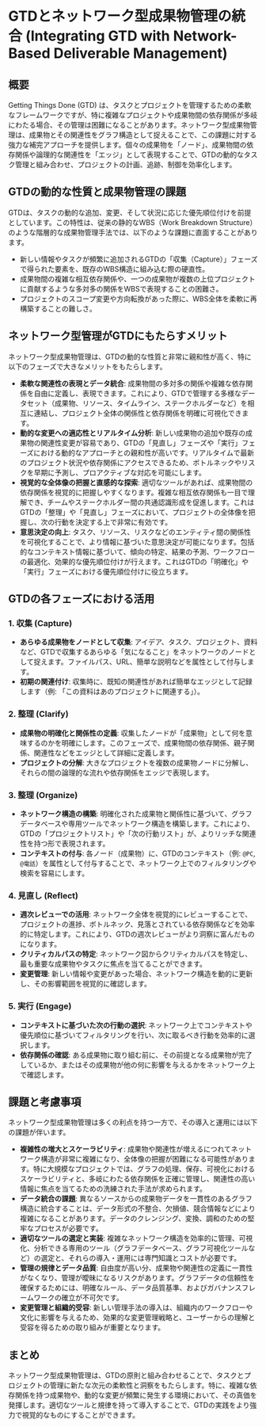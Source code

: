 # GTDとネットワーク型成果物管理の統合 (Integrating GTD with Network-Based Deliverable Management)

## 概要

Getting Things Done
(GTD) は、タスクとプロジェクトを管理するための柔軟なフレームワークですが、特に複雑なプロジェクトや成果物間の依存関係が多岐にわたる場合、その管理は困難になることがあります。ネットワーク型成果物管理は、成果物とその関連性をグラフ構造として捉えることで、この課題に対する強力な補完アプローチを提供します。個々の成果物を「ノード」、成果物間の依存関係や論理的な関連性を「エッジ」として表現することで、GTDの動的なタスク管理と組み合わせ、プロジェクトの計画、追跡、制御を効率化します。

## GTDの動的な性質と成果物管理の課題

GTDは、タスクの動的な追加、変更、そして状況に応じた優先順位付けを前提としています。この特性は、従来の静的なWBS（Work
Breakdown
Structure）のような階層的な成果物管理手法では、以下のような課題に直面することがあります。

- 新しい情報やタスクが頻繁に追加されるGTDの「収集（Capture）」フェーズで得られた要素を、既存のWBS構造に組み込む際の硬直性。
- 成果物間の複雑な相互依存関係や、一つの成果物が複数の上位プロジェクトに貢献するような多対多の関係をWBSで表現することの困難さ。
- プロジェクトのスコープ変更や方向転換があった際に、WBS全体を柔軟に再構築することの難しさ。

## ネットワーク型管理がGTDにもたらすメリット

ネットワーク型成果物管理は、GTDの動的な性質と非常に親和性が高く、特に以下のフェーズで大きなメリットをもたらします。

- **柔軟な関連性の表現とデータ統合**: 成果物間の多対多の関係や複雑な依存関係を自由に定義し、表現できます。これにより、GTDで管理する多様なデータセット（成果物、リソース、タイムライン、ステークホルダーなど）を相互に連結し、プロジェクト全体の関係性と依存関係を明確に可視化できます。
- **動的な変更への適応性とリアルタイム分析**: 新しい成果物の追加や既存の成果物の関連性変更が容易であり、GTDの「見直し」フェーズや「実行」フェーズにおける動的なアプローチとの親和性が高いです。リアルタイムで最新のプロジェクト状況や依存関係にアクセスできるため、ボトルネックやリスクを早期に予測し、プロアクティブな対応を可能にします。
- **視覚的な全体像の把握と直感的な探索**: 適切なツールがあれば、成果物間の依存関係を視覚的に把握しやすくなります。複雑な相互依存関係も一目で理解でき、チームやステークホルダー間の共通認識形成を促進します。これはGTDの「整理」や「見直し」フェーズにおいて、プロジェクトの全体像を把握し、次の行動を決定する上で非常に有効です。
- **意思決定の向上**: タスク、リソース、リスクなどのエンティティ間の関係性を可視化することで、より情報に基づいた意思決定が可能になります。包括的なコンテキスト情報に基づいて、傾向の特定、結果の予測、ワークフローの最適化、効果的な優先順位付けが行えます。これはGTDの「明確化」や「実行」フェーズにおける優先順位付けに役立ちます。

## GTDの各フェーズにおける活用

### 1. 収集 (Capture)

- **あらゆる成果物をノードとして収集**: アイデア、タスク、プロジェクト、資料など、GTDで収集するあらゆる「気になること」をネットワークのノードとして捉えます。ファイルパス、URL、簡単な説明などを属性として付与します。
- **初期の関連付け**: 収集時に、既知の関連性があれば簡単なエッジとして記録します（例: 「この資料はあのプロジェクトに関連する」）。

### 2. 整理 (Clarify)

- **成果物の明確化と関係性の定義**: 収集したノードが「成果物」として何を意味するのかを明確にします。このフェーズで、成果物間の依存関係、親子関係、関連性などをエッジとして詳細に定義します。
- **プロジェクトの分解**: 大きなプロジェクトを複数の成果物ノードに分解し、それらの間の論理的な流れや依存関係をエッジで表現します。

### 3. 整理 (Organize)

- **ネットワーク構造の構築**: 明確化された成果物と関係性に基づいて、グラフデータベースや専用ツールでネットワーク構造を構築します。これにより、GTDの「プロジェクトリスト」や「次の行動リスト」が、よりリッチな関連性を持つ形で表現されます。
- **コンテキストの付与**: 各ノード（成果物）に、GTDのコンテキスト（例: `@PC`,
  `@電話`）を属性として付与することで、ネットワーク上でのフィルタリングや検索を容易にします。

### 4. 見直し (Reflect)

- **週次レビューでの活用**: ネットワーク全体を視覚的にレビューすることで、プロジェクトの進捗、ボトルネック、見落とされている依存関係などを効率的に特定します。これにより、GTDの週次レビューがより洞察に富んだものになります。
- **クリティカルパスの特定**: ネットワーク図からクリティカルパスを特定し、最も重要な成果物やタスクに焦点を当てることができます。
- **変更管理**: 新しい情報や変更があった場合、ネットワーク構造を動的に更新し、その影響範囲を視覚的に確認します。

### 5. 実行 (Engage)

- **コンテキストに基づいた次の行動の選択**: ネットワーク上でコンテキストや優先順位に基づいてフィルタリングを行い、次に取るべき行動を効率的に選択します。
- **依存関係の確認**: ある成果物に取り組む前に、その前提となる成果物が完了しているか、またはその成果物が他の何に影響を与えるかをネットワーク上で確認します。

## 課題と考慮事項

ネットワーク型成果物管理は多くの利点を持つ一方で、その導入と運用には以下の課題が伴います。

- **複雑性の増大とスケーラビリティ**: 成果物や関連性が増えるにつれてネットワーク構造が非常に複雑になり、全体像の把握が困難になる可能性があります。特に大規模なプロジェクトでは、グラフの処理、保存、可視化におけるスケーラビリティと、多岐にわたる依存関係を正確に管理し、関連性の高い情報に焦点を当てるための洗練された手法が求められます。
- **データ統合の課題**: 異なるソースからの成果物データを一貫性のあるグラフ構造に統合することは、データ形式の不整合、欠損値、競合情報などにより複雑になることがあります。データのクレンジング、変換、調和のための堅牢なプロセスが必要です。
- **適切なツールの選定と実装**: 複雑なネットワーク構造を効率的に管理、可視化、分析できる専用のツール（グラフデータベース、グラフ可視化ツールなど）の選定と、それらの導入・運用には専門知識とコストが必要です。
- **管理の規律とデータ品質**: 自由度が高い分、成果物や関連性の定義に一貫性がなくなり、管理が曖昧になるリスクがあります。グラフデータの信頼性を確保するためには、明確なルール、データ品質基準、およびガバナンスフレームワークの確立が不可欠です。
- **変更管理と組織的受容**: 新しい管理手法の導入は、組織内のワークフローや文化に影響を与えるため、効果的な変更管理戦略と、ユーザーからの理解と受容を得るための取り組みが重要となります。

## まとめ

ネットワーク型成果物管理は、GTDの原則と組み合わせることで、タスクとプロジェクトの管理に新たな次元の柔軟性と洞察をもたらします。特に、複雑な依存関係を持つ成果物や、動的な変更が頻繁に発生する環境において、その真価を発揮します。適切なツールと規律を持って導入することで、GTDの実践をより強力で視覚的なものにすることができます。
